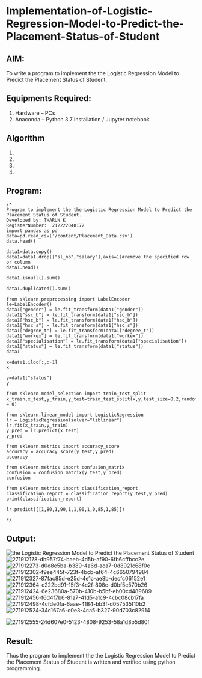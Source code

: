 # Implementation-of-Logistic-Regression-Model-to-Predict-the-Placement-Status-of-Student

## AIM:
To write a program to implement the the Logistic Regression Model to Predict the Placement Status of Student.

## Equipments Required:
1. Hardware – PCs
2. Anaconda – Python 3.7 Installation / Jupyter notebook

## Algorithm
1. 
2. 
3. 
4. 

## Program:
```
/*
Program to implement the the Logistic Regression Model to Predict the Placement Status of Student.
Developed by: THARUN K
RegisterNumber:  212222040172
import pandas as pd
data=pd.read_csv('/content/Placement_Data.csv')
data.head()

data1=data.copy()
data1=data1.drop(["sl_no","salary"],axis=1)#remove the specified row or column
data1.head()

data1.isnull().sum()

data1.duplicated().sum()

from sklearn.preprocessing import LabelEncoder
le=LabelEncoder()
data1["gender"] = le.fit_transform(data1["gender"])
data1["ssc_b"] = le.fit_transform(data1["ssc_b"])
data1["hsc_b"] = le.fit_transform(data1["hsc_b"])
data1["hsc_s"] = le.fit_transform(data1["hsc_s"])
data1["degree_t"] = le.fit_transform(data1["degree_t"])
data1["workex"] = le.fit_transform(data1["workex"])
data1["specialisation"] = le.fit_transform(data1["specialisation"])
data1["status"] = le.fit_transform(data1["status"])
data1

x=data1.iloc[:,:-1]
x

y=data1["status"]
y

from sklearn.model_selection import train_test_split
x_train,x_test,y_train,y_test=train_test_split(x,y,test_size=0.2,random_state = 0)

from sklearn.linear_model import LogisticRegression
lr = LogisticRegression(solver="liblinear")
lr.fit(x_train,y_train)
y_pred = lr.predict(x_test)
y_pred

from sklearn.metrics import accuracy_score
accuracy = accuracy_score(y_test,y_pred)
accuracy

from sklearn.metrics import confusion_matrix
confusion = confusion_matrix(y_test,y_pred)
confusion

from sklearn.metrics import classification_report
classification_report = classification_report(y_test,y_pred)
print(classification_report)

lr.predict([[1,80,1,90,1,1,90,1,0,85,1,85]])

*/
```

## Output:
![the Logistic Regression Model to Predict the Placement Status of Student](sam.png)
![271912178-db957f74-baeb-4d5b-af90-6fb6cffbcc2e](https://github.com/Tharun-1000/Implementation-of-Logistic-Regression-Model-to-Predict-the-Placement-Status-of-Student/assets/135952958/eeb1e7dc-ac3e-4294-8870-4bcd5896e2bf)
![271912273-d0e8e5ba-b389-4a6d-aca7-0d8921c68f0e](https://github.com/Tharun-1000/Implementation-of-Logistic-Regression-Model-to-Predict-the-Placement-Status-of-Student/assets/135952958/95009b4b-1e5e-457e-bd5c-140e1b7c4378)
![271912302-f9ee445f-723f-4bcb-af64-4c6650794984](https://github.com/Tharun-1000/Implementation-of-Logistic-Regression-Model-to-Predict-the-Placement-Status-of-Student/assets/135952958/baf9c120-1c45-4b4f-90fd-e3652a27abcb)
![271912327-87fac85d-e25d-4e1c-ae8b-decfc06152e1](https://github.com/Tharun-1000/Implementation-of-Logistic-Regression-Model-to-Predict-the-Placement-Status-of-Student/assets/135952958/85665afe-b3b2-40e7-9679-c995e95d23b8)
![271912364-c222bd91-15f3-4c2f-808c-d0bf5c570b26](https://github.com/Tharun-1000/Implementation-of-Logistic-Regression-Model-to-Predict-the-Placement-Status-of-Student/assets/135952958/923a17a8-bd92-4e56-8251-1871374f6225)
![271912424-6e23680a-570b-410b-b5bf-eb00cd489689](https://github.com/Tharun-1000/Implementation-of-Logistic-Regression-Model-to-Predict-the-Placement-Status-of-Student/assets/135952958/d869b368-651a-4051-90ee-33cec5d79666)
![271912456-f6d4f7b6-81a7-41d5-a1c9-4cbc08cb17fa](https://github.com/Tharun-1000/Implementation-of-Logistic-Regression-Model-to-Predict-the-Placement-Status-of-Student/assets/135952958/5897de4f-9583-43e5-b222-e10af4237398)
![271912498-4cfde0fa-6aae-4184-bb3f-d057535f10b2](https://github.com/Tharun-1000/Implementation-of-Logistic-Regression-Model-to-Predict-the-Placement-Status-of-Student/assets/135952958/44674e8d-c62c-4078-9758-2bf36569b8b9)
![271912524-34c167a6-c0e3-4ca5-b327-90d703c82914](https://github.com/Tharun-1000/Implementation-of-Logistic-Regression-Model-to-Predict-the-Placement-Status-of-Student/assets/135952958/cbb0b7a9-7885-4bad-a2ed-a7b92a25fc75)

![271912555-24d607e0-5123-4808-9253-58a1d8b5d80f](https://github.com/Tharun-1000/Implementation-of-Logistic-Regression-Model-to-Predict-the-Placement-Status-of-Student/assets/135952958/924d996f-e3be-46d5-80c6-a9175241c53c)



## Result:
Thus the program to implement the the Logistic Regression Model to Predict the Placement Status of Student is written and verified using python programming.
